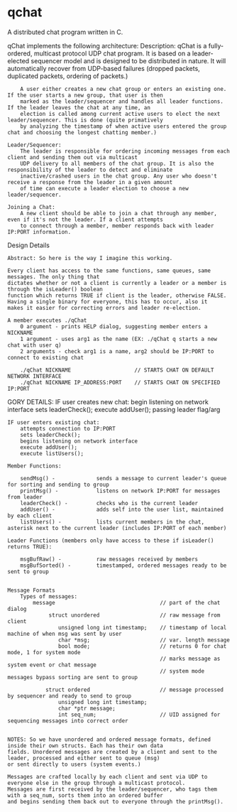qchat
=====

A distributed chat program written in C. 

qChat implements the following architecture: 
    Description: 
        qChat is a fully-ordered, multicast protocol UDP chat program. It is based on a leader-elected sequencer
        model and is designed to be distributed in nature. It will automatically recover from UDP-based failures (dropped
        packets, duplicated packets, ordering of packets.)

        A user either creates a new chat group or enters an existing one. If the user starts a new group, that user is then
        marked as the leader/sequencer and handles all leader functions. If the leader leaves the chat at any time, an
        election is called among current active users to elect the next leader/sequencer. This is done (quite primatively
        by analyzing the timestamp of when active users entered the group chat and choosing the longest chatting member.)

    Leader/Sequencer:
        The leader is responsible for ordering incoming messages from each client and sending them out via multicast
        UDP delivery to all members of the chat group. It is also the responsibility of the leader to detect and eliminate
        inactive/crashed users in the chat group. Any user who doesn't receive a response from the leader in a given amount
        of time can execute a leader election to choose a new leader/sequencer.

    Joining a Chat:
        A new client should be able to join a chat through any member, even if it's not the leader. If a client attempts
        to connect through a member, member responds back with leader IP:PORT information.
           
Design Details

    Abstract: So here is the way I imagine this working.

    Every client has access to the same functions, same queues, same messages. The only thing that
    dictates whether or not a client is currently a leader or a member is through the isLeader() boolean
    function which returns TRUE if client is the leader, otherwise FALSE. Having a single binary for everyone, this has to occur, also it
    makes it easier for correcting errors and leader re-election.

    A member executes ./qChat
        0 argument - prints HELP dialog, suggesting member enters a NICKNAME
        1 argument - uses arg1 as the name (EX: ./qChat q starts a new chat with user q)
        2 arguments - check arg1 is a name, arg2 should be IP:PORT to connect to existing chat

        ./qChat NICKNAME                    // STARTS CHAT ON DEFAULT NETWORK INTERFACE
        ./qChat NICKNAME IP_ADDRESS:PORT    // STARTS CHAT ON SPECIFIED IP:PORT

GORY DETAILS:
    IF user creates new chat:
        begin listening on network interface
        sets leaderCheck();
        execute addUser(); passing leader flag/arg

    IF user enters existing chat:
        attempts connection to IP:PORT
        sets leaderCheck();
        begins listening on network interface
        execute addUser();
        execute listUsers();

    Member Functions:
        
        sendMsg() -             sends a message to current leader's queue for sorting and sending to group
        printMsg() -            listens on network IP:PORT for messages from leader
        leaderCheck() -         checks who is the current leader
        addUser() -             adds self into the user list, maintained by each client
        listUsers() -           lists current members in the chat, asterisk next to the current leader (includes IP:PORT of each member)

    Leader Functions (members only have access to these if isLeader() returns TRUE):

        msgBufRaw() -           raw messages received by members
        msgBufSorted() -        timestamped, ordered messages ready to be sent to group


    Message Formats
        Types of messages:
            message                                 // part of the chat dialog
                 struct unordered                   // raw message from client
                    unsigned long int timestamp;    // timestamp of local machine of when msg was sent by user
                    char *msg;                      // var. length message
                    bool mode;                      // returns 0 for chat mode, 1 for system mode
                                                    // marks message as system event or chat message
                                                    // system mode messages bypass sorting are sent to group
    
                struct ordered                      // message processed by sequencer and ready to send to group
                    unsigned long int timestamp;    
                    char *ptr message;
                    int seq_num;                    // UID assigned for sequencing messages into correct order


    NOTES: So we have unordered and ordered message formats, defined inside their own structs. Each has their own data
    fields. Unordered messages are created by a client and sent to the leader, processed and either sent to queue (msg)
    or sent directly to users (system events.) 

    Messages are crafted locally by each client and sent via UDP to everyone else in the group through a multicast protocol.
    Messages are first received by the leader/sequencer, who tags them with a seq_num, sorts them into an ordered buffer
    and begins sending them back out to everyone through the printMsg(). 

